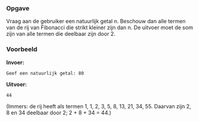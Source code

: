 ### Opgave

Vraag aan de gebruiker een natuurlijk getal n. Beschouw dan alle termen van de rij van Fibonacci die strikt kleiner zijn dan n. De uitvoer moet de som zijn van alle termen die deelbaar zijn door 2.


### Voorbeeld

**Invoer:**

    Geef een natuurlijk getal: 80

**Uitvoer:**

    44

(Immers: de rij heeft als termen 1, 1, 2, 3, 5, 8, 13, 21, 34, 55. Daarvan zijn 2, 8 en 34 deelbaar door 2; 2 + 8 + 34 = 44.)
